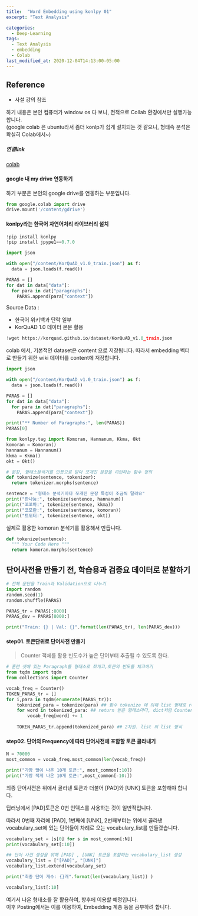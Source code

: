 ```yaml
---
title:  "Word Embedding using konlpy 01"  
excerpt: "Text Analysis"  

categories:  
  - Deep-Learning  
tags:  
  - Text Analysis
  - embedding
  - Colab
last_modified_at: 2020-12-04T14:13:00-05:00
---
```


## Reference  
* 사설 강의 참조

하기 내용은 본인 컴퓨터가 window os 다 보니, 전적으로 Collab 환경에서만 실행가능합니다.  
(google colab 은 ubuntu라서 좀더 konlp가 쉽게 설치되는 것 같으니, 형태속 분석은 확실히 Colab에서~)

##### 연결link  
[colab](https://colab.research.google.com/github/cypision/Alchemy-in-MLDL/blob/master/DL_Area/Word_Embedding_01.ipynb)

#### google 내 my drive 연동하기  
하기 부분은 본인의 google drive를 연동하는 부분입니다.

```python
from google.colab import drive
drive.mount('/content/gdrive')
```

#### konlpy라는 한국어 자연어처리 라이브러리 설치


```python
!pip install konlpy
!pip install jpype1==0.7.0
```


```python
import json

with open("/content/KorQuAD_v1.0_train.json") as f:
  data = json.loads(f.read())

PARAS = []
for dat in data["data"]:
  for para in dat["paragraphs"]:
    PARAS.append(para["context"])
```

Source Data :

- 한국어 위키백과 단락 일부
- KorQuAD 1.0 데이터 본문 활용


```python
!wget https://korquad.github.io/dataset/KorQuAD_v1.0_train.json
```

colab 에서, 기본적인 dataset은 content 으로 저장됩니다. 따라서 embedding 벡터로 만들기 위한 wiki 데이터를 content에 저장합니다.


```python
import json

with open("/content/KorQuAD_v1.0_train.json") as f:
  data = json.loads(f.read())

PARAS = []
for dat in data["data"]:
  for para in dat["paragraphs"]:
    PARAS.append(para["context"])
```


```python
print("** Number of Paragraphs:", len(PARAS))
PARAS[0]
```


```python
from konlpy.tag import Komoran, Hannanum, Kkma, Okt
komoran = Komoran()
hannanum = Hannanum()
kkma = Kkma()
okt = Okt()

# 문장, 형태소분석기를 인풋으로 받아 쪼개진 문장을 리턴하는 함수 정의
def tokenize(sentence, tokenizer):
  return tokenizer.morphs(sentence)
```


```python
sentence = "형태소 분석기마다 쪼개진 문장 특성이 조금씩 달라요"
print("한나눔:", tokenize(sentence, hannanum))
print("꼬꼬마:", tokenize(sentence, kkma))
print("코모란:", tokenize(sentence, komoran))
print("트위터:", tokenize(sentence, okt))
```

실제로 활용한 komoran 분석기를 활용해서 만듭니다.


```python
def tokenize(sentence):
  """ Your Code Here """
  return komoran.morphs(sentence)
```

## 단어사전을 만들기 전, 학습용과 검증요 데이터로 분할하기


```python
# 전체 문단을 Train과 Validation으로 나누기
import random
random.seed(1)
random.shuffle(PARAS)

PARAS_tr = PARAS[:8000]
PARAS_dev = PARAS[8000:]

print("Train: {} | Val: {}".format(len(PARAS_tr), len(PARAS_dev)))
```

#### step01. 토큰단위로 단어사전 만들기  
> Counter 객체를 활용 빈도수가 높은 단어부터 추출될 수 있도록 한다.


```python
# 훈련 셋에 있는 Paragraph를 형태소로 쪼개고,토큰의 빈도를 체크하기 
from tqdm import tqdm
from collections import Counter

vocab_freq = Counter()
TOKEN_PARAS_tr = []
for i,para in tqdm(enumerate(PARAS_tr)):
    tokenized_para = tokenize(para) ## 함수 tokenize 에 의해 list 형태로 return 받는다.
    for word in tokenized_para: ## return 받은 형태소마다, dict처럼 Counter 객체에 삽입
        vocab_freq[word] += 1
    
    TOKEN_PARAS_tr.append(tokenized_para) ## 2차원. list 의 list 형식
```

#### step02.  단어의 Frequency에 따라 단어사전에 포함할 토큰 골라내기


```python
N = 70000
most_common = vocab_freq.most_common(len(vocab_freq))

print("가장 많이 나온 10개 토큰:", most_common[:10])
print("가장 적게 나온 10개 토큰:",most_common[-10:])
```

최종 단어사전은 위에서 골라낸 토큰과 더불어 [PAD]와 [UNK] 토큰을 포함해야 합니다.

딥러닝에서 [PAD]토큰은 0번 인덱스를 사용하는 것이 일반적입니다.

따라서 0번째 자리에 [PAD], 1번째에 [UNK],
2번째부터는 위에서 골라낸 vocabulary_set에 있는 단어들이 차례로 오는 vocabulary_list를 만들겠습니다.

```python
vocabulary_set = [s[0] for s in most_common[:N]]
print(vocabulary_set[:10])
```

```python
## 단어 사전 생성을 위해 [PAD] , [UNK] 토큰을 포함하는 vocabulary_list 생성
vocabulary_list = ["[PAD]", "[UNK]"]
vocabulary_list.extend(vocabulary_set)

print("최종 단어 개수: {}개".format(len(vocabulary_list)) )
```


```python
vocabulary_list[:10]
```

여기서 나온 형태소를 잘 활용하여, 향후에 이용할 예정입니다.  
이후 Posting에서는 이를 이용하여, Embedding 계층 등을 공부하려 합니다.
